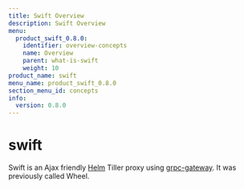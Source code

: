 ```yaml
---
title: Swift Overview
description: Swift Overview
menu:
  product_swift_0.8.0:
    identifier: overview-concepts
    name: Overview
    parent: what-is-swift
    weight: 10
product_name: swift
menu_name: product_swift_0.8.0
section_menu_id: concepts
info:
  version: 0.8.0
---
```


# swift
Swift is an Ajax friendly [Helm](https://github.com/kubernetes/helm) Tiller proxy using [grpc-gateway](https://github.com/grpc-ecosystem/grpc-gateway). It was previously called Wheel.